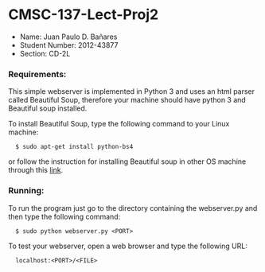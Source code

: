 # CMSC-137-Lect-Proj2
* Name: Juan Paulo D. Bañares
* Student Number: 2012-43877
* Section: CD-2L

### Requirements:
This simple webserver is implemented in Python 3 and uses an html parser called Beautiful Soup, therefore your machine 
should have python 3 and Beautiful soup installed. 

To install Beautiful Soup, type the following command to your Linux machine:
```
  $ sudo apt-get install python-bs4
```
or follow the instruction for installing Beautiful soup in other OS machine through this 
  [link](http://www.crummy.com/software/BeautifulSoup/bs4/doc/).

### Running:
To run the program just go to the directory containing the webserver.py and then type the following command:
```
  $ sudo python webserver.py <PORT>
```
To test your webserver, open a web browser and type the following URL:
```
  localhost:<PORT>/<FILE>
```

